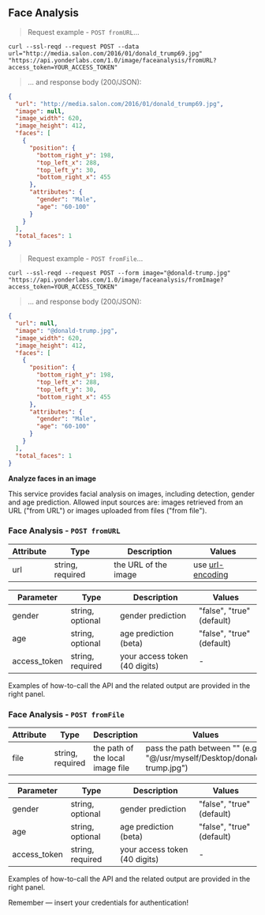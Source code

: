 ## Face Analysis 

> Request example - `POST fromURL`...


```shell
curl --ssl-reqd --request POST --data url="http://media.salon.com/2016/01/donald_trump69.jpg" "https://api.yonderlabs.com/1.0/image/faceanalysis/fromURL?access_token=YOUR_ACCESS_TOKEN"
```

> ... and response body (200/JSON):


```json
{
  "url": "http://media.salon.com/2016/01/donald_trump69.jpg", 
  "image": null, 
  "image_width": 620, 
  "image_height": 412, 
  "faces": [
    {
      "position": {
        "bottom_right_y": 198, 
        "top_left_x": 288, 
        "top_left_y": 30, 
        "bottom_right_x": 455
      }, 
      "attributes": {
        "gender": "Male", 
        "age": "60-100"
      }
    }
  ], 
  "total_faces": 1
}
```


> Request example - `POST fromFile`...

```shell
curl --ssl-reqd --request POST --form image="@donald-trump.jpg" "https://api.yonderlabs.com/1.0/image/faceanalysis/fromImage?access_token=YOUR_ACCESS_TOKEN"
```

> ... and response body (200/JSON):


```json
{
  "url": null, 
  "image": "@donald-trump.jpg", 
  "image_width": 620, 
  "image_height": 412, 
  "faces": [
    {
      "position": {
        "bottom_right_y": 198, 
        "top_left_x": 288, 
        "top_left_y": 30, 
        "bottom_right_x": 455
      }, 
      "attributes": {
        "gender": "Male", 
        "age": "60-100"
      }
    }
  ], 
  "total_faces": 1
}
```


**Analyze faces in an image**

This service provides facial analysis on images, including detection, gender and age prediction. 
Allowed input sources are: images retrieved from an URL ("from URL") or images uploaded from files ("from file").



### Face Analysis - `POST fromURL`


Attribute | Type | Description | Values |
--------- | ------- | ----------- | ------ |
url | string, required | the URL of the image | use [url-encoding](http://www.url-encode-decode.com/)|


Parameter | Type | Description | Values |
--------- | ------- | ----------- | ------ |
gender | string, optional |gender prediction | "false", "true" (default)|
age | string, optional |age prediction (beta) | "false", "true" (default)|
access_token | string, required | your access token (40 digits) | - |


Examples of how-to-call the API and the related output are provided in the right panel.

### Face Analysis - `POST fromFile`


Attribute | Type | Description | Values |
--------- | ------- | ----------- | ------ |
file | string, required | the path of the local image file | pass the path between "" (e.g. "@/usr/myself/Desktop/donald-trump.jpg") 



Parameter | Type | Description | Values |
--------- | ------- | ----------- | ------ |
gender | string, optional |gender prediction | "false", "true" (default)|
age | string, optional |age prediction (beta) | "false", "true" (default)|
access_token | string, required | your access token (40 digits) | - |


Examples of how-to-call the API and the related output are provided in the right panel.

<aside class="success">
Remember — insert your credentials for authentication! 
</aside>



